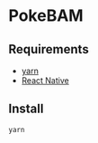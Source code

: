 PokeBAM
================

## Requirements
* [yarn](https://yarnpkg.com/en/)
* [React Native](https://facebook.github.io/react-native/)


## Install

```
yarn
```
